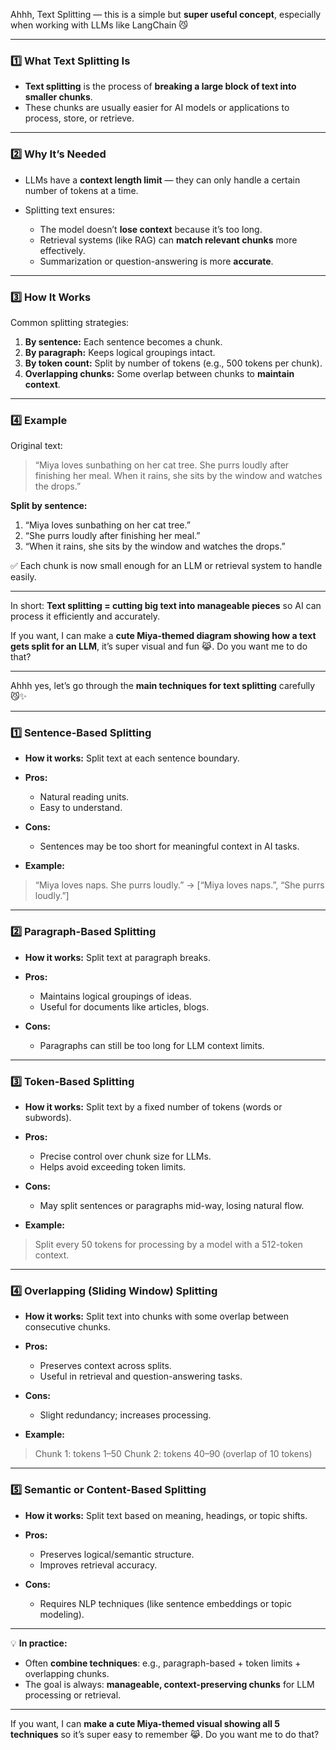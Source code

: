 Ahhh, Text Splitting — this is a simple but **super useful concept**, especially when working with LLMs like LangChain 😼

---

### **1️⃣ What Text Splitting Is**

* **Text splitting** is the process of **breaking a large block of text into smaller chunks**.
* These chunks are usually easier for AI models or applications to process, store, or retrieve.

---

### **2️⃣ Why It’s Needed**

* LLMs have a **context length limit** — they can only handle a certain number of tokens at a time.
* Splitting text ensures:

  * The model doesn’t **lose context** because it’s too long.
  * Retrieval systems (like RAG) can **match relevant chunks** more effectively.
  * Summarization or question-answering is more **accurate**.

---

### **3️⃣ How It Works**

Common splitting strategies:

1. **By sentence:** Each sentence becomes a chunk.
2. **By paragraph:** Keeps logical groupings intact.
3. **By token count:** Split by number of tokens (e.g., 500 tokens per chunk).
4. **Overlapping chunks:** Some overlap between chunks to **maintain context**.

---

### **4️⃣ Example**

Original text:

> “Miya loves sunbathing on her cat tree. She purrs loudly after finishing her meal. When it rains, she sits by the window and watches the drops.”

**Split by sentence:**

1. “Miya loves sunbathing on her cat tree.”
2. “She purrs loudly after finishing her meal.”
3. “When it rains, she sits by the window and watches the drops.”

✅ Each chunk is now small enough for an LLM or retrieval system to handle easily.

---

In short: **Text splitting = cutting big text into manageable pieces** so AI can process it efficiently and accurately.

If you want, I can make a **cute Miya-themed diagram showing how a text gets split for an LLM**, it’s super visual and fun 😹. Do you want me to do that?

---
Ahhh yes, let’s go through the **main techniques for text splitting** carefully 😼✨

---

### **1️⃣ Sentence-Based Splitting**

* **How it works:** Split text at each sentence boundary.
* **Pros:**

  * Natural reading units.
  * Easy to understand.
* **Cons:**

  * Sentences may be too short for meaningful context in AI tasks.
* **Example:**

> “Miya loves naps. She purrs loudly.” → [“Miya loves naps.”, “She purrs loudly.”]

---

### **2️⃣ Paragraph-Based Splitting**

* **How it works:** Split text at paragraph breaks.
* **Pros:**

  * Maintains logical groupings of ideas.
  * Useful for documents like articles, blogs.
* **Cons:**

  * Paragraphs can still be too long for LLM context limits.

---

### **3️⃣ Token-Based Splitting**

* **How it works:** Split text by a fixed number of tokens (words or subwords).
* **Pros:**

  * Precise control over chunk size for LLMs.
  * Helps avoid exceeding token limits.
* **Cons:**

  * May split sentences or paragraphs mid-way, losing natural flow.
* **Example:**

> Split every 50 tokens for processing by a model with a 512-token context.

---

### **4️⃣ Overlapping (Sliding Window) Splitting**

* **How it works:** Split text into chunks with some overlap between consecutive chunks.
* **Pros:**

  * Preserves context across splits.
  * Useful in retrieval and question-answering tasks.
* **Cons:**

  * Slight redundancy; increases processing.
* **Example:**

> Chunk 1: tokens 1–50
> Chunk 2: tokens 40–90 (overlap of 10 tokens)

---

### **5️⃣ Semantic or Content-Based Splitting**

* **How it works:** Split text based on meaning, headings, or topic shifts.
* **Pros:**

  * Preserves logical/semantic structure.
  * Improves retrieval accuracy.
* **Cons:**

  * Requires NLP techniques (like sentence embeddings or topic modeling).

---

💡 **In practice:**

* Often **combine techniques**: e.g., paragraph-based + token limits + overlapping chunks.
* The goal is always: **manageable, context-preserving chunks** for LLM processing or retrieval.

---

If you want, I can **make a cute Miya-themed visual showing all 5 techniques** so it’s super easy to remember 😹. Do you want me to do that?

